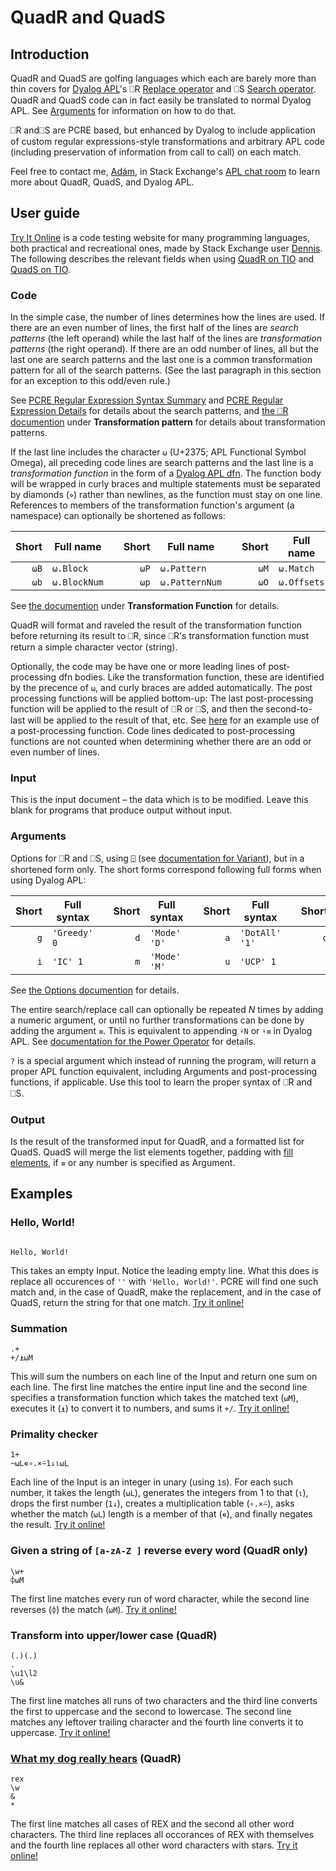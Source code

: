 # QuadR and QuadS

## Introduction
QuadR and QuadS are golfing languages which each are barely more than thin covers for [Dyalog APL](https://www.dyalog.com/)'s ⎕R [Replace operator](http://help.dyalog.com/16.0/Content/Language/System%20Functions/r.htm) and ⎕S [Search operator](http://help.dyalog.com/16.0/Content/Language/System%20Functions/r.htm). QuadR and QuadS code can in fact easily be translated to normal Dyalog APL. See [Arguments](https://github.com/abrudz/QuadRS#arguments) for information on how to do that.

⎕R and⎕S are PCRE based, but enhanced by Dyalog to include application of custom regular expressions-style transformations and arbitrary APL code (including preservation of information from call to call) on each match.

Feel free to contact me, [Adám](https://stackexchange.com/users/3114363/ad%C3%A1m), in Stack Exchange's [APL chat room](https://chat.stackexchange.com/rooms/52405/apl) to learn more about QuadR, QuadS, and Dyalog APL.

## User guide

[Try It Online](https://tio.run/#) is a code testing website for many programming languages, both practical and recreational ones, made by Stack Exchange user [Dennis](https://codegolf.stackexchange.com/users/12012). The following describes the relevant fields when using [QuadR on TIO](https://tio.run/#quadr) and [QuadS on TIO](https://tio.run/#quads). 

### Code
In the simple case, the number of lines determines how the lines are used. If there are an even number of lines, the first half of the lines are *search patterns* (the left operand) while the last half of the lines are *transformation patterns* (the right operand). If there are an odd number of lines, all but the last one are search patterns and the last one is a common transformation pattern for all of the search patterns. (See the last paragraph in this section for an exception to this odd/even rule.)

See [PCRE Regular Expression Syntax Summary](http://help.dyalog.com/16.0/Content/Language/Appendices/PCRE%20Regular%20Expression%20Syntax%20Summary.htm) and [PCRE Regular Expression Details](http://help.dyalog.com/16.0/Content/Language/Appendices/PCRE%20Regular%20Expression%20Details.htm) for details about the search patterns, and [the ⎕R documention](http://help.dyalog.com/16.0/Content/Language/System%20Functions/r.htm) under **Transformation pattern** for details about transformation patterns.

If the last line includes the character `⍵` (U+2375; APL Functional Symbol Omega), all preceding code lines are search patterns and the last line is a *transformation function* in the form of a [Dyalog APL dfn](http://help.dyalog.com/16.0/Content/Language/Defined%20Functions%20and%20Operators/DynamicFunctions/Dynamic%20Functions%20and%20Operators.htm). The function body will be wrapped in curly braces and multiple statements must be separated by diamonds (`⋄`) rather than newlines, as the function must stay on one line.  References to members of the transformation function's argument (a namespace) can optionally be shortened as follows:

| Short | Full name | |Short | Full name        | | Short | Full name | | Short | Full name |
| ----: | ------- | --- | ---: | ----------  | --- | ---: | ---------- | --- | -----: | ------------- |
| `⍵B` | `⍵.Block`    | | `⍵P` | `⍵.Pattern`   | | `⍵M` | `⍵.Match`   | | `⍵L` | `⍵.Lengths`  |
| `⍵b` | `⍵.BlockNum` | | `⍵p` | `⍵.PatternNum` | | `⍵O` | `⍵.Offsets` | | `⍵N` | `⍵.Names`    |

See [the documention](http://help.dyalog.com/16.0/Content/Language/System%20Functions/r.htm) under **Transformation Function** for details.

QuadR will format and raveled the result of the transformation function before returning its result to ⎕R, since ⎕R's transformation function must return a simple character vector (string).

Optionally, the code may be have one or more leading lines of post-processing dfn bodies. Like the transformation function, these are identified by the precence of `⍵`, and curly braces are added automatically. The post processing functions will be applied bottom-up: The last post-processing function will be applied to the result of ⎕R or ⎕S, and then the second-to-last will be applied to the result of that, etc. See [here](https://codegolf.stackexchange.com/a/128722/43319) for an example use of a post-processing function. Code lines dedicated to post-processing functions are not counted when determining whether there are an odd or even number of lines.

### Input
This is the input document – the data which is to be modified. Leave this blank for programs that produce output without input.
 
### Arguments
Options for ⎕R and ⎕S,  using `⍠` (see [documentation for Variant](http://help.dyalog.com/16.0/Content/Language/Primitive%20Operators/Variant.htm)), but in a shortened form only. The short forms correspond following full forms when using Dyalog APL:
 
| Short | Full syntax  | | Short | Full syntax  | |Short | Full syntax |  | Short | Full syntax | 
| ----: | ------------ | --- | ----: | ------- | --- | ----: | ---------- | --- | ----: | ------------|
| `g`   | `'Greedy' 0` | | `d`   | `'Mode' 'D'` |  | `a`   | `'DotAll' '1'` | | `o`   | `'OM' 1`    |
| `i`   | `'IC' 1`     | | `m`   | `'Mode' 'M'` |  | `u`   | `'UCP' 1`      | |      |             |
 
See [the Options documention](http://help.dyalog.com/16.0/Content/Language/System%20Functions/r.htm#kanchor706) for details.

The entire search/replace call can optionally be repeated *N* times by adding a numeric argument, or until no further transformations can be done by adding the argument `≡`. This is equivalent to appending `⍣N` or `⍣≡` in Dyalog APL. See [documentation for the Power Operator](http://help.dyalog.com/16.0/Content/Language/Primitive%20Operators/Power%20Operator.htm) for details.

`?` is a special argument which instead of running the program, will return a proper APL function equivalent, including Arguments and post-processing functions, if applicable. Use this tool to learn the proper syntax of ⎕R and ⎕S.

### Output

Is the result of the transformed input for QuadR, and a formatted list for QuadS. QuadS will merge the list elements together, padding with [fill elements](http://help.dyalog.com/16.0/Content/Language/Introduction/Variables/Prototypes%20and%20Fill%20Items.htm), if `≡` or any number is specified as Argument.

## Examples

### Hello, World!
```

Hello, World!
```
This takes an empty Input. Notice the leading empty line. What this does is replace all occurences of `''` with `'Hello, World!'`. PCRE will find one such match and, in the case of QuadR, make the replacement, and in the case of QuadS, return the string for that one match. [Try it online!](https://tio.run/##KyxNTCn6/5/LIzUnJ19HITy/KCdF8f9/AA "QuadR – Try It Online")

### Summation
```
.+
+/⍎⍵M
```
This will sum the numbers on each line of the Input and return one sum on each line. The first line matches the entire input line and the second line specifies a transformation function which takes the matched text (`⍵M`), executes it (`⍎`) to convert it to numbers, and sums it `+/`. [Try it online!](https://tio.run/##KyxNTCn6/19Pm0tb/1Fv36Perb7//xsrGCqYcBkpmANpCwA "QuadR – Try It Online")

### Primality checker
```
1+
~⍵L∊∘.×⍨1↓⍳⍵L
```
Each line of the Input is an integer in unary (using `1`s). For each such number, it takes the length (`⍵L`), generates the integers from 1 to that (`⍳`), drops the first number (`1↓`), creates a multiplication table (`∘.×⍨`), asks whether the match (`⍵L`) length is a member of that (`∊`), and finally negates the result. [Try it online!](https://tio.run/##KyxNTCn6/99Qm6vuUe9Wn0cdXY86Zugdnv6od4Xho7bJj3o3g4SBChQMQQiMDblABIQJp@C0IQA "QuadR – Try It Online")

### Given a string of `[a-zA-Z ]` reverse every word (QuadR only)
```
\w+
⌽⍵M
```
The first line matches every run of word character, while the second line reverses (`⌽`) the match (`⍵M`). [Try it online!](https://tio.run/##KyxNTCn6/z@mXJvrUc/eR71bff//D8lIVUjLLCouUcjJzEtVyE0sSc5ILVZILUstqlQoKs1TyE9TKM8vSlFIzkgsSkwuSS3SUSjPyMxJVSgB6ixOTc7PS4FoLQLpKQbq1QAargmWBpsG5ANt0tQDAA "QuadR – Try It Online")

### Transform into upper/lower case (QuadR)
```
(.)(.)
.
\u1\l2
\u&
```
The first line matches all runs of two characters and the third line converts the first to uppercase and the second to lowercase. The second line matches any leftover trailing character and the fourth line converts it to uppercase. [Try it online!](https://tio.run/##XY7BCsIwDIbve4qcRC8FfZYddwltagu1mWnq8OlrdbAxIRDIl//ne1Z00trZXPoMZpjqdUq3vk6tjYHARykKKWaCB6oNVABTAqm5AHvQhcEGFLRK0lF2oD2lIYpbU5bzi0TL7762KUOdZxKLhbZIof7pvizxsjIzjDs4KuQ3JPLKvRpUMHZ630W2Us9VNPyJxKOB@QA "QuadR – Try It Online")

### [What my dog really hears](https://codegolf.stackexchange.com/q/119718/43319) (QuadR)
```
rex
\w
&
*
```
The first line matches all cases of REX and the second all other word characters. The third line replaces all occorances of REX with themselves and the fourth line replaces all other word characters with stars. [Try it online!](https://tio.run/##HY6xDsIwEEP3fIXbASSE8h8MLIgFieXUROUgzYnkAs3Xh5TF0rNly@9CLrWW/GruX7Mzh9Yufj3iBJXgUKUginaAE@iD84CblH3yWOjFccbiQXFOFb02mC4I/PEZHDcnUHTWXAUThYD/8rNkRaaKseNozbn2UMEZs1fdJilK/8OTbfwD "QuadR – Try It Online")

